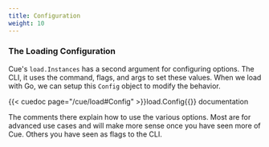 ```yaml
---
title: Configuration
weight: 10
---
```


### The Loading Configuration

Cue's `load.Instances` has a second argument for configuring options.
The CLI, it uses the command, flags, and args to set these values.
When we load with Go, we can setup this `Config` object to modify the behavior.

{{< cuedoc page="/cue/load#Config" >}}load.Config{{</cuedoc>}} documentation

The comments there explain how to use the various options.
Most are for advanced use cases and will make more sense
once you have seen more of Cue.
Others you have seen as flags to the CLI.

